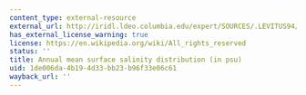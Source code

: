 ```yaml
---
content_type: external-resource
external_url: http://iridl.ldeo.columbia.edu/expert/SOURCES/.LEVITUS94/.ANNUAL/.sal/DATA/33/33.5/34/34.5/35/35.5/36/36.5/37/VALUES/figviewer.html?my.help=more+options&map.Z.plotvalue=0.0&map.Y.units=degree_north&map.Y.plotlast=90N&map.url=a-++precip_colors+-a-++-a+X+Y+fig:+colors+contours+land+:fig&map.domain=+%7B+/sal+32+43+plotrange+/sal+32+43+plotrange+/Z+0.0+plotvalue+X+91.25+521.25+plotrange+%7D&map.domainparam=+/plotaxislength+700+psdef+/plotborder+72+psdef+/XOVY+null+psdef&map.zoom=Zoom&map.Y.plotfirst=90S&map.X.plotfirst=91.25&map.X.units=degree_east&map.X.modulus=360&map.X.plotlast=521.25&map.sal.plotfirst=32&map.sal.units=p.s.u.&map.sal.plotlast=43&map.plotaxislength=700&map.plotborder=72&map.fnt=Helvetica&map.fntsze=16&map.XOVY=auto&map.color_smoothing=auto&map.iftime=25&map.mftime=25&map.fftime=200
has_external_license_warning: true
license: https://en.wikipedia.org/wiki/All_rights_reserved
status: ''
title: Annual mean surface salinity distribution (in psu)
uid: 1de006da-4b19-4d33-bb23-b96f33e06c61
wayback_url: ''
---
```

